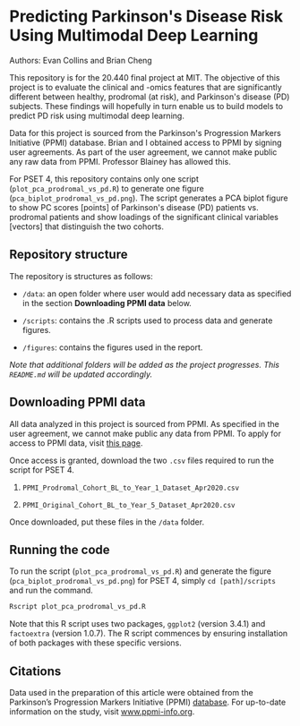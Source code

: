 # Predicting Parkinson's Disease Risk Using Multimodal Deep Learning

Authors: Evan Collins and Brian Cheng

This repository is for the 20.440 final project at MIT. The objective of this project is to evaluate the clinical and -omics features that are significantly different between healthy, prodromal (at risk), and Parkinson's disease (PD) subjects. These findings will hopefully in turn enable us to build models to predict PD risk using multimodal deep learning.

Data for this project is sourced from the Parkinson's Progression Markers Initiative (PPMI) database. Brian and I obtained access to PPMI by signing user agreements. As part of the user agreement, we cannot make public any raw data from PPMI. Professor Blainey has allowed this.

For PSET 4, this repository contains only one script (`plot_pca_prodromal_vs_pd.R`) to generate one figure (`pca_biplot_prodromal_vs_pd.png`). The script generates a PCA biplot figure to show PC scores [points] of Parkinson's disease (PD) patients vs. prodromal patients and show loadings of the significant clinical variables [vectors] that distinguish the two cohorts.

## Repository structure

The repository is structures as follows:

- `/data`: an open folder where user would add necessary data as specified in the section **Downloading PPMI data** below.

- `/scripts`: contains the .R scripts used to process data and generate figures.

- `/figures`: contains the figures used in the report.

*Note that additional folders will be added as the project progresses. This `README.md` will be updated accordingly.*

## Downloading PPMI data

All data analyzed in this project is sourced from PPMI. As specified in the user agreement, we cannot make public any data from PPMI. To apply for access to PPMI data, visit [this page](https://www.ppmi-info.org/access-data-specimens/download-data). 

Once access is granted, download the two `.csv` files required to run the script for PSET 4.

1. `PPMI_Prodromal_Cohort_BL_to_Year_1_Dataset_Apr2020.csv`

2. `PPMI_Original_Cohort_BL_to_Year_5_Dataset_Apr2020.csv`

Once downloaded, put these files in the `/data` folder.

## Running the code

To run the script (`plot_pca_prodromal_vs_pd.R`) and generate the figure (`pca_biplot_prodromal_vs_pd.png`) for PSET 4, simply `cd [path]/scripts` and run the command. 

```bash
Rscript plot_pca_prodromal_vs_pd.R
```

Note that this R script uses two packages, `ggplot2` (version 3.4.1) and `factoextra` (version 1.0.7). The R script commences by ensuring installation of both packages with these specific versions.

## Citations

Data used in the preparation of this article were obtained from the Parkinson’s Progression Markers Initiative (PPMI) [database](www.ppmi-info.org/access-data-specimens/download-data). For up-to-date information on the study, visit www.ppmi-info.org.








